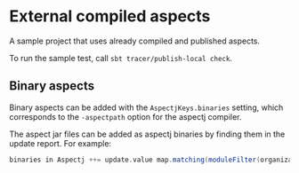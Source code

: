 # External compiled aspects

A sample project that uses already compiled and published aspects.

To run the sample test, call `sbt tracer/publish-local check`.


## Binary aspects

Binary aspects can be added with the `AspectjKeys.binaries` setting, which
corresponds to the `-aspectpath` option for the aspectj compiler.

The aspect jar files can be added as aspectj binaries by finding them in the
update report. For example:

```scala
binaries in Aspectj ++= update.value map.matching(moduleFilter(organization = "org.something", name = "some-aspects"))
```
